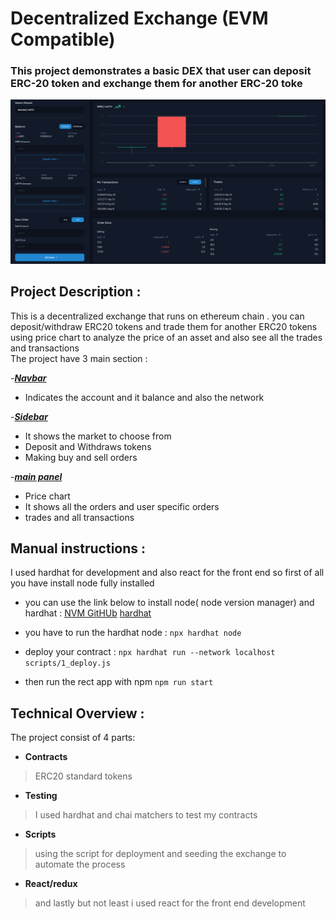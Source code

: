 # Decentralized Exchange (EVM Compatible)

### This project demonstrates a basic DEX that user can deposit ERC-20 token and exchange them for another ERC-20 toke
![website](src/assets/web.png)

## Project Description :
This is a decentralized exchange that runs on ethereum chain . you can deposit/withdraw ERC20 tokens and trade them for another 
ERC20 tokens using price chart to analyze the price of an asset and also see all the trades and transactions    
The project have 3 main section :

-[***Navbar***](src/assets/navbar.png)
  - Indicates the account and it balance and also the network 
 
-[***Sidebar***](src/assets/sidebar.png)
  - It shows the market to choose from 
  - Deposit and Withdraws tokens 
  - Making buy and sell orders

-[***main panel***](src/assets/mainpanel.png)   
  - Price chart 
  - It shows all the orders and user specific orders 
  - trades and all transactions  
  
   

## Manual instructions :
I used hardhat for development and also react for the front end so first of all you have install node fully installed 
  
- you can use the link below to install node( node version manager) and hardhat : 
[NVM GitHUb](https://github.com/nvm-sh/nvm)
[hardhat](https://hardhat.org/hardhat-runner/docs/getting-started#overview)

- you have to run the hardhat node : 
 `npx hardhat node` 
- deploy your contract :
 `npx hardhat run --network localhost scripts/1_deploy.js`
- then run the rect app with npm 
 `npm run start` 


## Technical Overview :
The project consist of 4 parts: 
- **Contracts**
> ERC20 standard tokens 
- **Testing**
>I used hardhat and chai matchers to test my contracts
- **Scripts**
>using the script for deployment and seeding the exchange to automate the process
- **React/redux**
> and lastly but not least i used react for the front end development
